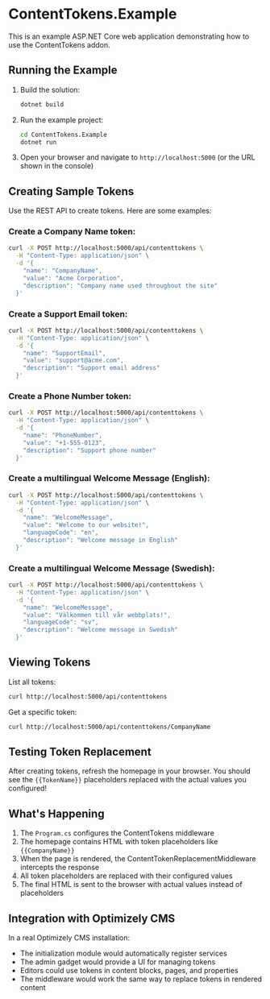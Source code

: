# ContentTokens.Example

This is an example ASP.NET Core web application demonstrating how to use the ContentTokens addon.

## Running the Example

1. Build the solution:
   ```bash
   dotnet build
   ```

2. Run the example project:
   ```bash
   cd ContentTokens.Example
   dotnet run
   ```

3. Open your browser and navigate to `http://localhost:5000` (or the URL shown in the console)

## Creating Sample Tokens

Use the REST API to create tokens. Here are some examples:

### Create a Company Name token:
```bash
curl -X POST http://localhost:5000/api/contenttokens \
  -H "Content-Type: application/json" \
  -d '{
    "name": "CompanyName",
    "value": "Acme Corporation",
    "description": "Company name used throughout the site"
  }'
```

### Create a Support Email token:
```bash
curl -X POST http://localhost:5000/api/contenttokens \
  -H "Content-Type: application/json" \
  -d '{
    "name": "SupportEmail",
    "value": "support@acme.com",
    "description": "Support email address"
  }'
```

### Create a Phone Number token:
```bash
curl -X POST http://localhost:5000/api/contenttokens \
  -H "Content-Type: application/json" \
  -d '{
    "name": "PhoneNumber",
    "value": "+1-555-0123",
    "description": "Support phone number"
  }'
```

### Create a multilingual Welcome Message (English):
```bash
curl -X POST http://localhost:5000/api/contenttokens \
  -H "Content-Type: application/json" \
  -d '{
    "name": "WelcomeMessage",
    "value": "Welcome to our website!",
    "languageCode": "en",
    "description": "Welcome message in English"
  }'
```

### Create a multilingual Welcome Message (Swedish):
```bash
curl -X POST http://localhost:5000/api/contenttokens \
  -H "Content-Type: application/json" \
  -d '{
    "name": "WelcomeMessage",
    "value": "Välkommen till vår webbplats!",
    "languageCode": "sv",
    "description": "Welcome message in Swedish"
  }'
```

## Viewing Tokens

List all tokens:
```bash
curl http://localhost:5000/api/contenttokens
```

Get a specific token:
```bash
curl http://localhost:5000/api/contenttokens/CompanyName
```

## Testing Token Replacement

After creating tokens, refresh the homepage in your browser. You should see the `{{TokenName}}` placeholders replaced with the actual values you configured!

## What's Happening

1. The `Program.cs` configures the ContentTokens middleware
2. The homepage contains HTML with token placeholders like `{{CompanyName}}`
3. When the page is rendered, the ContentTokenReplacementMiddleware intercepts the response
4. All token placeholders are replaced with their configured values
5. The final HTML is sent to the browser with actual values instead of placeholders

## Integration with Optimizely CMS

In a real Optimizely CMS installation:
- The initialization module would automatically register services
- The admin gadget would provide a UI for managing tokens
- Editors could use tokens in content blocks, pages, and properties
- The middleware would work the same way to replace tokens in rendered content
